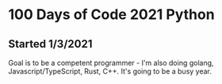 # 100 Days of Code 2021 Python 
## Started 1/3/2021

Goal is to be a competent programmer - I'm also doing golang, Javascript/TypeScript, Rust, C++. It's going to be a busy year. 

